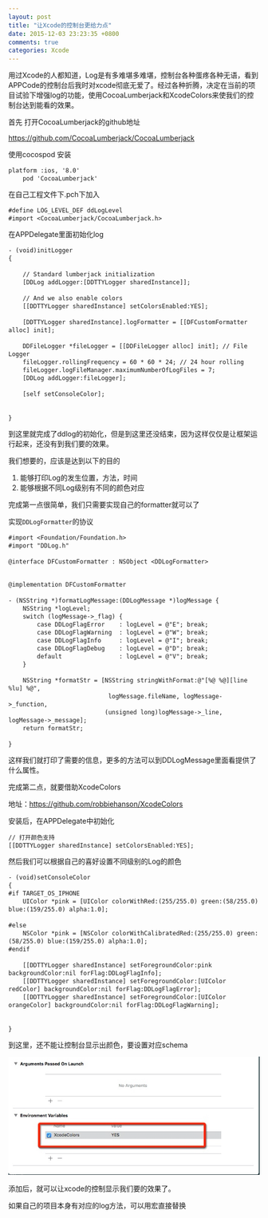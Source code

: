 ```yaml
---
layout: post
title: "让Xcode的控制台更给力点"
date: 2015-12-03 23:23:35 +0800
comments: true
categories: Xcode
---
```

用过Xcode的人都知道，Log是有多难堪多难堪，控制台各种蛋疼各种无语，看到APPCode的控制台后我时对xcode彻底无爱了。经过各种折腾，决定在当前的项目试验下增强log的功能，使用CocoaLumberjack和XcodeColors来使我们的控制台达到能看的效果。


首先 打开CocoaLumberjack的github地址

https://github.com/CocoaLumberjack/CocoaLumberjack



使用cocospod 安装

```
platform :ios, '8.0'
    pod 'CocoaLumberjack'
```    
    


在自己工程文件下.pch下加入

```
#define LOG_LEVEL_DEF ddLogLevel
#import <CocoaLumberjack/CocoaLumberjack.h>
```



在APPDelegate里面初始化log

```
- (void)initLogger
{
    
    // Standard lumberjack initialization
    [DDLog addLogger:[DDTTYLogger sharedInstance]];
    
    // And we also enable colors
    [[DDTTYLogger sharedInstance] setColorsEnabled:YES];
    
    [DDTTYLogger sharedInstance].logFormatter = [[DFCustomFormatter alloc] init];

    DDFileLogger *fileLogger = [[DDFileLogger alloc] init]; // File Logger
    fileLogger.rollingFrequency = 60 * 60 * 24; // 24 hour rolling
    fileLogger.logFileManager.maximumNumberOfLogFiles = 7;
    [DDLog addLogger:fileLogger];
    
    [self setConsoleColor];
    
 
}
```

到这里就完成了ddlog的初始化，但是到这里还没结束，因为这样仅仅是让框架运行起来，还没有到我们要的效果。

我们想要的，应该是达到以下的目的

1. 能够打印Log的发生位置，方法，时间
2. 能够根据不同Log级别有不同的颜色对应


完成第一点很简单，我们只需要实现自己的formatter就可以了


实现``DDLogFormatter``的协议

```
#import <Foundation/Foundation.h>
#import "DDLog.h"

@interface DFCustomFormatter : NSObject <DDLogFormatter>

```

```

@implementation DFCustomFormatter

- (NSString *)formatLogMessage:(DDLogMessage *)logMessage {
    NSString *logLevel;
    switch (logMessage->_flag) {
        case DDLogFlagError    : logLevel = @"E"; break;
        case DDLogFlagWarning  : logLevel = @"W"; break;
        case DDLogFlagInfo     : logLevel = @"I"; break;
        case DDLogFlagDebug    : logLevel = @"D"; break;
        default                : logLevel = @"V"; break;
    }
    
    NSString *formatStr = [NSString stringWithFormat:@"[%@ %@][line %lu] %@",
                            logMessage.fileName, logMessage->_function,
                           (unsigned long)logMessage->_line, logMessage->_message];
    return formatStr;

}

```

这样我们就打印了需要的信息，更多的方法可以到DDLogMessage里面看提供了什么属性。



完成第二点，就要借助XcodeColors

地址：https://github.com/robbiehanson/XcodeColors

安装后，在APPDelegate中初始化


```    
// 打开颜色支持
[[DDTTYLogger sharedInstance] setColorsEnabled:YES];
```

然后我们可以根据自己的喜好设置不同级别的Log的颜色

```
- (void)setConsoleColor
{
#if TARGET_OS_IPHONE
    UIColor *pink = [UIColor colorWithRed:(255/255.0) green:(58/255.0) blue:(159/255.0) alpha:1.0];
    
#else
    NSColor *pink = [NSColor colorWithCalibratedRed:(255/255.0) green:(58/255.0) blue:(159/255.0) alpha:1.0];
#endif
    
    [[DDTTYLogger sharedInstance] setForegroundColor:pink backgroundColor:nil forFlag:DDLogFlagInfo];
    [[DDTTYLogger sharedInstance] setForegroundColor:[UIColor redColor] backgroundColor:nil forFlag:DDLogFlagError];
    [[DDTTYLogger sharedInstance] setForegroundColor:[UIColor orangeColor] backgroundColor:nil forFlag:DDLogFlagWarning];

    
}

```

到这里，还不能让控制台显示出颜色，要设置对应schema

![](/media/14491562929176.jpg)



添加后，就可以让xcode的控制显示我们要的效果了。


如果自己的项目本身有对应的log方法，可以用宏直接替换








